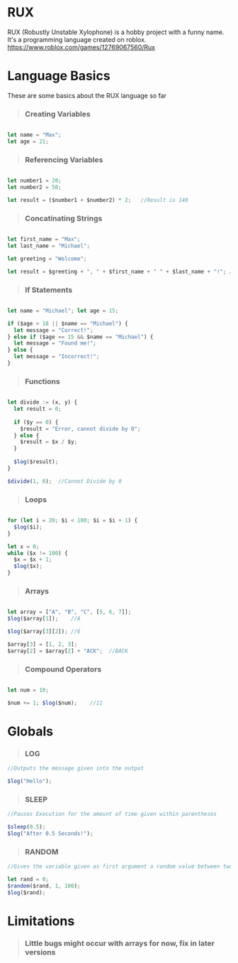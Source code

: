 # RUX
RUX (Robustly Unstable Xylophone) is a hobby project with a funny name. It's a programming language created on roblox.
https://www.roblox.com/games/12769067560/Rux


# Language Basics
These are some basics about the RUX language so far

> ### Creating Variables

```js

let name = "Max";
let age = 21;

```


> ### Referencing Variables

```js

let number1 = 20;
let number2 = 50;

let result = ($number1 + $number2) * 2;   //Result is 140

```

> ### Concatinating Strings

```js

let first_name = "Max";
let last_name = "Michael";

let greeting = "Welcome";

let result = $greeting + ", " + $first_name + " " + $last_name + "!"; //Welcome, Max Michael!

```

> ### If Statements

```js

let name = "Michael"; let age = 15;

if ($age > 18 || $name == "Michael") {
  let message = "Correct!";
} else if ($age == 15 && $name == "Michael") {
  let message = "Found me!";
} else {
  let message = "Incorrect!";
}

```

> ### Functions

```js

let divide := (x, y) {
  let result = 0;
  
  if ($y == 0) {
    $result = "Error, cannot divide by 0";
  } else {
    $result = $x / $y;
  }
  
  $log($result);
}

$divide(1, 0);  //Cannot Divide by 0

```

> ### Loops

```js

for (let i = 20; $i < 100; $i = $i + 1) {
  $log($i);
}

let x = 0;
while ($x != 100) {
  $x = $x + 1;
  $log($x);
}

```

> ### Arrays

```js

let array = ["A", "B", "C", [5, 6, 7]];
$log($array[1]);    //A

$log($array[3][2]); //6

$array[3] = [1, 2, 3];
$array[2] = $array[2] + "ACK";  //BACK

```

> ### Compound Operators

```js

let num = 10;

$num += 1; $log($num);    //11

```

# Globals

> ### LOG

```js
//Outputs the message given into the output

$log("Hello");
```

> ### SLEEP

```js
//Pauses Execution for the amount of time given within parentheses

$sleep(0.5);
$log("After 0.5 Seconds!");
```

> ### RANDOM

```js
//Gives the variable given as first argument a random value between two limits

let rand = 0;
$random($rand, 1, 100);
$log($rand);
```

# Limitations

> ### Little bugs might occur with arrays for now, fix in later versions
